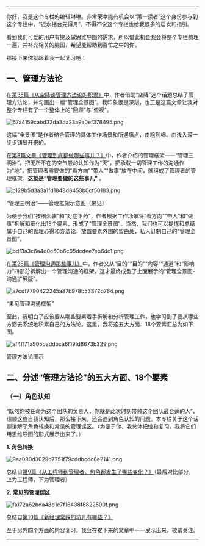--------------------

你好，我是这个专栏的编辑琳琳。非常荣幸能有机会以“第一读者”这个身份参与到这个专栏中，“近水楼台先得月”，不得不说这个专栏也给我很多的启发和指引。

看到我们可爱的用户有提及做思维导图的需求，所以借此机会我会将整个专栏梳理一遍，并补充相关的脑图，希望能帮助到百忙之中的你。

那接下来你就跟着我一起复习吧！

## 一、管理方法论

在[第35篇《从空降谈管理方法论的积累》][35]中，作者借助“空降”这个话题总结了管理方法论，并勾画出一幅“管理全景图”。我印象很是深刻，也正是这篇文章让我对整个专栏有了一个整体上的“回顾”与“俯视”。

![67a4159cabd32da3da23a9a0ef378495.png][]

这幅“全景图”是作者结合管理的具体工作场景和所遇痛点，由粗到细、由浅入深一步步铺展开来的。

在[第8篇文章《管理到底都做哪些事儿？》][8]中，作者介绍的管理框架——“管理三明治”，把无所不在的空气般的认知作为“天”，把承载一切管理工作的沟通作为“地”，把管理者需要做的“看方向”“带人”“做事”放在中间，就组成了管理者的管理框架。**这就是“管理要做的这些事儿”** 。

![c129b5d3a3a1fd1848d8453b0cf50183.png][]

“管理三明治”——管理框架示意图（果见）

为便于我们“按图索骥”和“对症下药”，作者根据工作场景将“看方向”“带人”和“做事”拆解和细化出13个要素，形成了“管理全景图”。当然，我们也可以提炼和总结属于自己的管理心得和方法论，放置要素外围的留白处，私人订制自己的“管理全景图”。

![bdf3a3c6a4d0e50b6c65dcdee7eb6dc1.png][]

在[第28篇《管理沟通那些事儿》][28]中，作者又从“目的”“目的”“内容”“通道”和“影响力”四部分拆解出一个管理沟通的框架，这才最终成型了上面展示的“管理全景图-沟通扩展版”。

![a7cdf7790422245a87b978b53872b764.png][]

“果见管理沟通框架”

至此，我明白了应该要从哪些要素着手拆解和分析管理工作，也学习到了要从哪些方面去系统地积累自己的方法论。这里，我将这五大方面、18个要素汇总为如下图。

![af4ff71a905baddbca6f19fd8673b329.png][]

管理方法论图示

## 二、分述“管理方法论”的五大方面、18个要素

### （一）角色认知

“既然你被任命为这个团队的负责人，你就是此次时刻带领这个团队最合适的人”，理顺这些自我认知后，那么接下来，还会遇到角色认知的问题。本专栏关于这个话题讲解了角色转换和常见的管理误区。（为便于你、我总体把控和复习，我将它们用思维导图的形式展示出来了。）

**1. 角色转换** 

![9aa090d3029b7751f79cddbcdc6e2141.png][]

总结自[第9篇《从工程师到管理者，角色都发生了哪些变化？》][9]（最后对比部分，上为工程师，下为管理者）

**2. 常见的管理误区** 

![fa172a62bda48d1c7f16438f8822500f.png][]

总结自[第10篇《新经理常踩的坑儿有哪些？》][10]

至于另外四个方面的内容复习，我会在接下来的文章中一一展示出来，敬请关注。

--------------------


[35]: https://time.geekbang.org/column/article/64689
[67a4159cabd32da3da23a9a0ef378495.png]: https://static001.geekbang.org/resource/image/67/95/67a4159cabd32da3da23a9a0ef378495.png
[8]: https://time.geekbang.org/column/article/14534
[c129b5d3a3a1fd1848d8453b0cf50183.png]: https://static001.geekbang.org/resource/image/c1/83/c129b5d3a3a1fd1848d8453b0cf50183.png
[bdf3a3c6a4d0e50b6c65dcdee7eb6dc1.png]: https://static001.geekbang.org/resource/image/bd/c1/bdf3a3c6a4d0e50b6c65dcdee7eb6dc1.png
[28]: https://time.geekbang.org/column/article/41968
[a7cdf7790422245a87b978b53872b764.png]: https://static001.geekbang.org/resource/image/a7/64/a7cdf7790422245a87b978b53872b764.png
[af4ff71a905baddbca6f19fd8673b329.png]: https://static001.geekbang.org/resource/image/af/29/af4ff71a905baddbca6f19fd8673b329.png
[9aa090d3029b7751f79cddbcdc6e2141.png]: https://static001.geekbang.org/resource/image/9a/41/9aa090d3029b7751f79cddbcdc6e2141.png
[9]: https://time.geekbang.org/column/article/14762
[fa172a62bda48d1c7f16438f8822500f.png]: https://static001.geekbang.org/resource/image/fa/0f/fa172a62bda48d1c7f16438f8822500f.png
[10]: https://time.geekbang.org/column/article/17830

